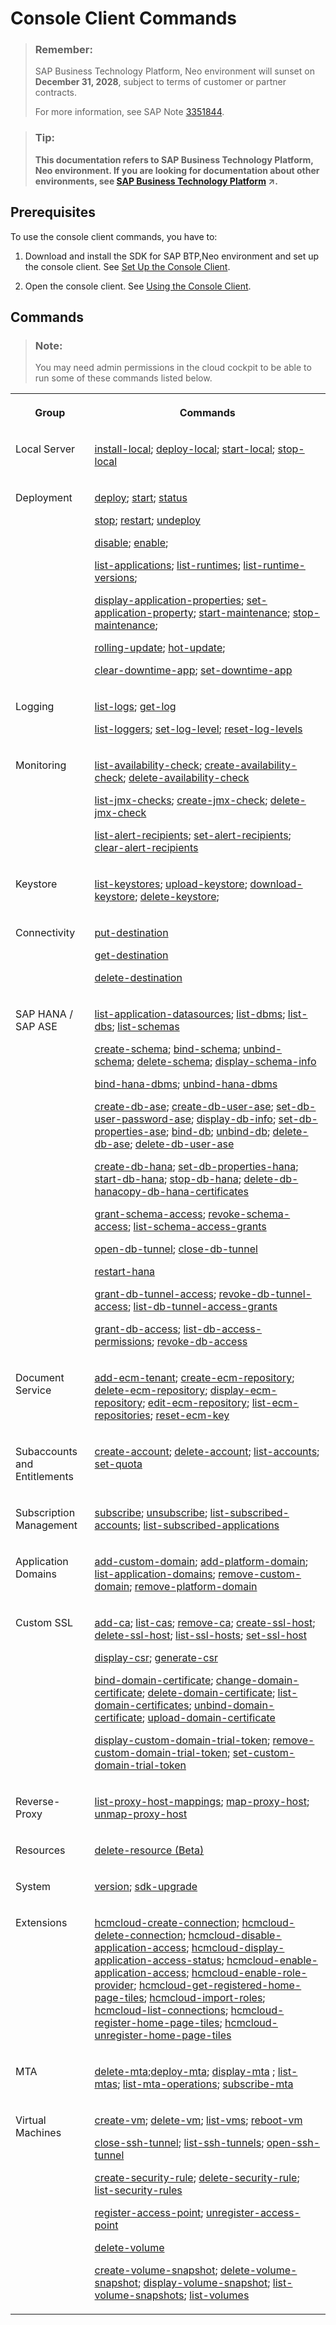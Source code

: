 <!-- loio56e309f496cc446ba441d862db94cb18 -->

# Console Client Commands



> ### Remember:  
> SAP Business Technology Platform, Neo environment will sunset on **December 31, 2028**, subject to terms of customer or partner contracts.
> 
> For more information, see SAP Note [3351844](https://me.sap.com/notes/3351844).

> ### Tip:  
> **This documentation refers to SAP Business Technology Platform, Neo environment. If you are looking for documentation about other environments, see [SAP Business Technology Platform](https://help.sap.com/viewer/65de2977205c403bbc107264b8eccf4b/Cloud/en-US/6a2c1ab5a31b4ed9a2ce17a5329e1dd8.html "SAP Business Technology Platform (SAP BTP) is an integrated offering comprised of four technology portfolios: database and data management, application development and integration, analytics, and intelligent technologies. The platform offers users the ability to turn data into business value, compose end-to-end business processes, and build and extend SAP applications quickly.") :arrow_upper_right:.**



<a name="loio56e309f496cc446ba441d862db94cb18__section_xfj_hqz_s2b"/>

## Prerequisites

To use the console client commands, you have to:

1.  Download and install the SDK for SAP BTP,Neo environment and set up the console client. See [Set Up the Console Client](../30-development-neo/set-up-the-console-client-7613dee.md).

2.  Open the console client. See [Using the Console Client](using-the-console-client-8900b22.md).




## Commands

> ### Note:  
> You may need admin permissions in the cloud cockpit to be able to run some of these commands listed below.


<table>
<tr>
<th valign="top">

Group

</th>
<th valign="top">

Commands

</th>
</tr>
<tr>
<td valign="top">

Local Server

</td>
<td valign="top">

[install-local](install-local-8527947.md); [deploy-local](deploy-local-8fdc143.md); [start-local](start-local-cd54325.md); [stop-local](stop-local-ee02d4d.md)

</td>
</tr>
<tr>
<td valign="top">

Deployment

</td>
<td valign="top">

[deploy](deploy-937db4f.md); [start](start-cc417d7.md); [status](status-d4f6592.md)

[stop](stop-b5bfcbf.md); [restart](restart-7c0f7a1.md); [undeploy](undeploy-7e09b85.md)

[disable](disable-59fedc1.md); [enable](enable-13a70e0.md);

[list-applications](list-applications-6942ec5.md); [list-runtimes](list-runtimes-49bb201.md); [list-runtime-versions](list-runtime-versions-20e08d3.md);

[display-application-properties](display-application-properties-7ed175c.md); [set-application-property](set-application-property-113e957.md); [start-maintenance](start-maintenance-f42be92.md); [stop-maintenance](stop-maintenance-3fbd6fe.md);

[rolling-update](rolling-update-3f5d412.md); [hot-update](hot-update-7ae6493.md);

[clear-downtime-app](clear-downtime-app-c9ae25a.md); [set-downtime-app](set-downtime-app-1672997.md) 

</td>
</tr>
<tr>
<td valign="top">

Logging

</td>
<td valign="top">

[list-logs](list-logs-1f6a77c.md); [get-log](get-log-d35f392.md) 

[list-loggers](list-loggers-9033ddc.md); [set-log-level](set-log-level-1b495d7.md); [reset-log-levels](reset-log-levels-b14bd37.md)

</td>
</tr>
<tr>
<td valign="top">

Monitoring

</td>
<td valign="top">

[list-availability-check](list-availability-check-d37bcfc.md); [create-availability-check](create-availability-check-83d4582.md); [delete-availability-check](delete-availability-check-2a387e4.md) 

[list-jmx-checks](list-jmx-checks-c6fedee.md); [create-jmx-check](create-jmx-check-298a207.md); [delete-jmx-check](delete-jmx-check-75a0058.md)

[list-alert-recipients](list-alert-recipients-f326f9d.md); [set-alert-recipients](set-alert-recipients-6dae74f.md); [clear-alert-recipients](clear-alert-recipients-0f2b2cd.md)

</td>
</tr>
<tr>
<td valign="top">

Keystore

</td>
<td valign="top">

[list-keystores](list-keystores-fa3c4af.md); [upload-keystore](upload-keystore-dea2506.md); [download-keystore](download-keystore-b45597c.md); [delete-keystore](delete-keystore-0c8539c.md);

</td>
</tr>
<tr>
<td valign="top">

Connectivity

</td>
<td valign="top">

[put-destination](put-destination-9b9f742.md)

[get-destination](get-destination-bc62335.md)

[delete-destination](delete-destination-b5ccd2f.md)

</td>
</tr>
<tr>
<td valign="top">

SAP HANA / SAP ASE

</td>
<td valign="top">

[list-application-datasources](list-application-datasources-9fe84fe.md); [list-dbms](list-dbms-1ea1771.md); [list-dbs](list-dbs-f94d5a2.md); [list-schemas](list-schemas-548e187.md) 

[create-schema](create-schema-05ebe39.md); [bind-schema](bind-schema-ce689b2.md); [unbind-schema](unbind-schema-41e70ab.md); [delete-schema](delete-schema-82a9911.md); [display-schema-info](display-schema-info-0a8638d.md)

[bind-hana-dbms](bind-hana-dbms-affa782.md); [unbind-hana-dbms](unbind-hana-dbms-de4022e.md)

[create-db-ase](create-db-ase-01a2177.md); [create-db-user-ase](create-db-user-ase-487b85d.md); [set-db-user-password-ase](set-db-user-password-ase-25a47c8.md); [display-db-info](display-db-info-064d301.md); [set-db-properties-ase](set-db-properties-ase-5b6f210.md); [bind-db](bind-db-2a4e62e.md); [unbind-db](unbind-db-46e24bb.md); [delete-db-ase](delete-db-ase-9f0785d.md); [delete-db-user-ase](delete-db-user-ase-b280fa0.md)

[create-db-hana](create-db-hana-f64390e.md); [set-db-properties-hana](set-db-properties-hana-a1c73b1.md); [start-db-hana](start-db-hana-bf6020d.md); [stop-db-hana](stop-db-hana-c76fc39.md); [delete-db-hana](delete-db-hana-628ae80.md)[copy-db-hana-certificates](copy-db-hana-certificates-acb8f74.md)

[grant-schema-access](grant-schema-access-830e9ec.md); [revoke-schema-access](revoke-schema-access-a92c08a.md); [list-schema-access-grants](list-schema-access-grants-371711d.md)

[open-db-tunnel](open-db-tunnel-9e3f90f.md); [close-db-tunnel](close-db-tunnel-c7c36e6.md)

[restart-hana](restart-hana-6b5dea0.md)

[grant-db-tunnel-access](grant-db-tunnel-access-7791e70.md); [revoke-db-tunnel-access](revoke-db-tunnel-access-616309e.md); [list-db-tunnel-access-grants](list-db-tunnel-access-grants-21e4be8.md)

[grant-db-access](grant-db-access-e7d72bf.md); [list-db-access-permissions](list-db-access-permissions-28a6218.md); [revoke-db-access](revoke-db-access-a0265c4.md)

</td>
</tr>
<tr>
<td valign="top">

Document Service

</td>
<td valign="top">

[add-ecm-tenant](add-ecm-tenant-8b08f49.md); [create-ecm-repository](create-ecm-repository-acf1b72.md); [delete-ecm-repository](delete-ecm-repository-fb09811.md); [display-ecm-repository](display-ecm-repository-ed676ca.md); [edit-ecm-repository](edit-ecm-repository-279edd1.md); [list-ecm-repositories](list-ecm-repositories-169e3ae.md); [reset-ecm-key](reset-ecm-key-5434b2d.md)

</td>
</tr>
<tr>
<td valign="top">

Subaccounts and Entitlements

</td>
<td valign="top">

[create-account](create-account-05f96cf.md); [delete-account](delete-account-8bd9552.md); [list-accounts](list-accounts-2abad16.md); [set-quota](set-quota-4108f0f.md)

</td>
</tr>
<tr>
<td valign="top">

Subscription Management

</td>
<td valign="top">

[subscribe](subscribe-4c6203d.md); [unsubscribe](unsubscribe-862d00e.md); [list-subscribed-accounts](list-subscribed-accounts-034244c.md); [list-subscribed-applications](list-subscribed-applications-67d5c6f.md)

</td>
</tr>
<tr>
<td valign="top">

Application Domains

</td>
<td valign="top">

[add-custom-domain](add-custom-domain-ebc5269.md); [add-platform-domain](add-platform-domain-7afd450.md); [list-application-domains](list-application-domains-51f8bd8.md); [remove-custom-domain](remove-custom-domain-de15ca8.md); [remove-platform-domain](remove-platform-domain-96c6d24.md)

</td>
</tr>
<tr>
<td valign="top">

Custom SSL

</td>
<td valign="top">

[add-ca](add-ca-c102abb.md); [list-cas](list-cas-99d2659.md); [remove-ca](remove-ca-55b61e4.md); [create-ssl-host](create-ssl-host-3c890d5.md); [delete-ssl-host](delete-ssl-host-f7241b7.md); [list-ssl-hosts](list-ssl-hosts-e8fc50c.md); [set-ssl-host](set-ssl-host-2956975.md)

[display-csr](display-csr-d261cd1.md); [generate-csr](generate-csr-f02258d.md)

[bind-domain-certificate](bind-domain-certificate-8722bcb.md); [change-domain-certificate](change-domain-certificate-53aa1f3.md); [delete-domain-certificate](delete-domain-certificate-c3076cc.md); [list-domain-certificates](list-domain-certificates-dfb8438.md); [unbind-domain-certificate](unbind-domain-certificate-f8d24b6.md); [upload-domain-certificate](upload-domain-certificate-bb54abf.md)

[display-custom-domain-trial-token](display-custom-domain-trial-token-1595b69.md); [remove-custom-domain-trial-token](remove-custom-domain-trial-token-6e63a36.md); [set-custom-domain-trial-token](set-custom-domain-trial-token-576c038.md)

</td>
</tr>
<tr>
<td valign="top">

Reverse-Proxy

</td>
<td valign="top">

[list-proxy-host-mappings](list-proxy-host-mappings-9fbd139.md); [map-proxy-host](map-proxy-host-12b5cc4.md); [unmap-proxy-host](unmap-proxy-host-10ddad9.md) 

</td>
</tr>
<tr>
<td valign="top">

Resources

</td>
<td valign="top">

[delete-resource \(Beta\)](delete-resource-beta-09aca8e.md) 

</td>
</tr>
<tr>
<td valign="top">

System

</td>
<td valign="top">

[version](version-7f6d786.md); [sdk-upgrade](sdk-upgrade-44dc673.md) 

</td>
</tr>
<tr>
<td valign="top">

Extensions

</td>
<td valign="top">

[hcmcloud-create-connection](hcmcloud-create-connection-ba4e8bb.md); [hcmcloud-delete-connection](hcmcloud-delete-connection-1445cb5.md); [hcmcloud-disable-application-access](hcmcloud-disable-application-access-99e8674.md); [hcmcloud-display-application-access-status](hcmcloud-display-application-access-status-75eac93.md); [hcmcloud-enable-application-access](hcmcloud-enable-application-access-da0e8ba.md); [hcmcloud-enable-role-provider](hcmcloud-enable-role-provider-e263f8e.md); [hcmcloud-get-registered-home-page-tiles](hcmcloud-get-registered-home-page-tiles-ba87683.md); [hcmcloud-import-roles](hcmcloud-import-roles-d3dd77e.md); [hcmcloud-list-connections](hcmcloud-list-connections-38f9af2.md); [hcmcloud-register-home-page-tiles](hcmcloud-register-home-page-tiles-d274421.md); [hcmcloud-unregister-home-page-tiles](hcmcloud-unregister-home-page-tiles-60b45a9.md) 

</td>
</tr>
<tr>
<td valign="top">

MTA

</td>
<td valign="top">

[delete-mta](delete-mta-3d1163e.md);[deploy-mta](deploy-mta-1e12331.md); [display-mta](display-mta-974dbbb.md) ; [list-mtas](list-mtas-b8b51ef.md); [list-mta-operations](list-mta-operations-8029e1a.md); [subscribe-mta](subscribe-mta-ea358be.md) 

</td>
</tr>
<tr>
<td valign="top">

Virtual Machines

</td>
<td valign="top">

[create-vm](create-vm-16f9fab.md); [delete-vm](delete-vm-9adf1b0.md); [list-vms](list-vms-962ccbb.md); [reboot-vm](reboot-vm-bada287.md)

[close-ssh-tunnel](close-ssh-tunnel-c505268.md); [list-ssh-tunnels](list-ssh-tunnels-da73699.md); [open-ssh-tunnel](open-ssh-tunnel-6f8924a.md)

[create-security-rule](create-security-rule-b140be7.md); [delete-security-rule](delete-security-rule-4ffac63.md); [list-security-rules](list-security-rules-64ecd69.md)

[register-access-point](register-access-point-125cba5.md); [unregister-access-point](unregister-access-point-462a3d2.md)

[delete-volume](delete-volume-850e935.md)

[create-volume-snapshot](create-volume-snapshot-04b5e02.md); [delete-volume-snapshot](delete-volume-snapshot-8536a22.md); [display-volume-snapshot](display-volume-snapshot-a96f269.md); [list-volume-snapshots](list-volume-snapshots-b076212.md); [list-volumes](list-volumes-1427051.md)

</td>
</tr>
</table>

